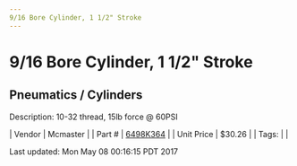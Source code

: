 ```yaml
---
9/16 Bore Cylinder, 1 1/2" Stroke
---
```

# 9/16 Bore Cylinder, 1 1/2" Stroke
## Pneumatics / Cylinders
Description: 	10-32 thread, 15lb force @ 60PSI 

| Vendor | Mcmaster | 
| Part # | [6498K364](https://www.mcmaster.com/#6498K364) | 
| Unit Price | $30.26 | 
| Tags: |  | 

Last updated: Mon May 08 00:16:15 PDT 2017